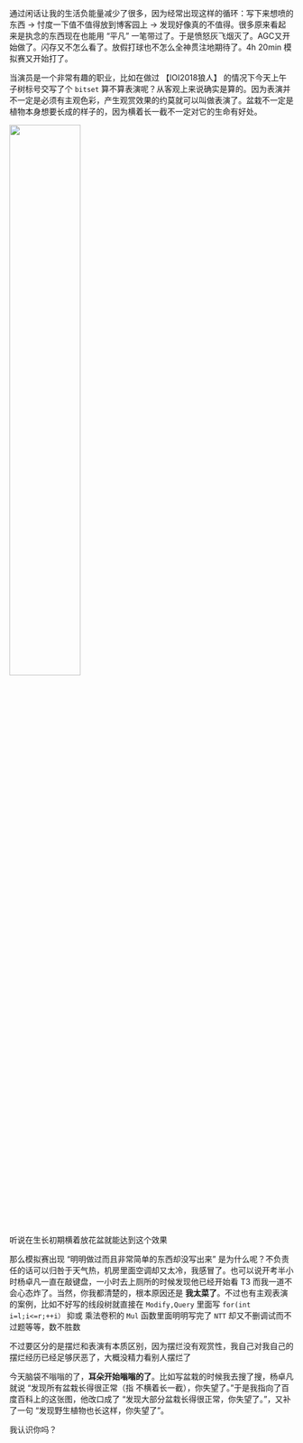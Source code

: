 通过闲话让我的生活负能量减少了很多，因为经常出现这样的循环：写下来想喷的东西 $\to$ 忖度一下值不值得放到博客园上 $\to$ 发现好像真的不值得。很多原来看起来是执念的东西现在也能用 “平凡” 一笔带过了。于是愤怒灰飞烟灭了。AGC又开始做了。闪存又不怎么看了。放假打球也不怎么全神贯注地期待了。4h 20min 模拟赛又开始打了。

当演员是一个非常有趣的职业，比如在做过 【IOI2018狼人】 的情况下今天上午子树标号交写了个 `bitset` 算不算表演呢？从客观上来说确实是算的。因为表演并不一定是必须有主观色彩，产生观赏效果的约莫就可以叫做表演了。盆栽不一定是植物本身想要长成的样子的，因为横着长一截不一定对它的生命有好处。

<img src="https://img2022.cnblogs.com/blog/1797571/202207/1797571-20220704190700222-257168489.webp" width=50%>

听说在生长初期横着放花盆就能达到这个效果

那么模拟赛出现 “明明做过而且非常简单的东西却没写出来” 是为什么呢？不负责任的话可以归咎于天气热，机房里面空调却又太冷，我感冒了。也可以说开考半小时杨卓凡一直在敲键盘，一小时去上厕所的时候发现他已经开始看 T3 而我一道不会心态炸了。当然，你我都清楚的，根本原因还是 **我太菜了**。不过也有主观表演的案例，比如不好写的线段树就直接在 `Modify,Query` 里面写 `for(int i=l;i<=r;++i）` 抑或 乘法卷积的 `Mul` 函数里面明明写完了 `NTT` 却又不删调试而不过题等等，数不胜数

不过要区分的是摆烂和表演有本质区别，因为摆烂没有观赏性，我自己对我自己的摆烂经历已经足够厌恶了，大概没精力看别人摆烂了

今天脑袋不嗡嗡的了，**耳朵开始嗡嗡的了**。比如写盆栽的时候我去搜了搜，杨卓凡就说 “发现所有盆栽长得很正常（指 不横着长一截），你失望了。”于是我指向了百度百科上的这张图，他改口成了 “发现大部分盆栽长得很正常，你失望了。”，又补了一句 “发现野生植物也长这样，你失望了”。

我认识你吗？